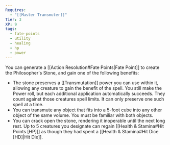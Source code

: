 ```yaml
---
Requires:
  - "[[Master Transmuter]]"
Tier: 3
XP: 9
tags:
  - fate-points
  - utility
  - healing
  - hp
  - power
---
```

You can generate a [[Action Resolution#Fate Points|Fate Point]] to create the Philosopher's Stone, and gain one of the following benefits: 
- The stone preserves a [[Transmutation]] power you can use within it, allowing any creature to gain the benefit of the spell. You still make the Power roll, but each additional application automatically succeeds. They count against those creatures spell limits. It can only preserve one such spell at a time. 
- You can transmute any object that fits into a 5-foot cube into any other object of the same volume. You must be familiar with both objects. 
- You can crack open the stone, rendering it inoperable until the next long rest. Up to 5 creatures you designate can regain [[Health & Stamina#Hit Points [HP]]] as though they had spent a [[Health & Stamina#Hit Dice [HD]|Hit Die]].